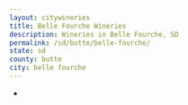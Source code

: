 ```yaml
---
layout: citywineries
title: Belle Fourche Wineries
description: Wineries in Belle Fourche, SD
permalink: /sd/butte/belle-fourche/
state: sd
county: butte
city: belle fourche
---
```

-

